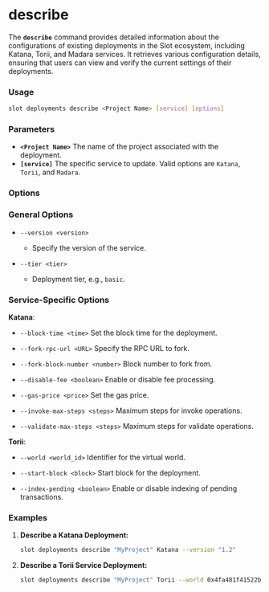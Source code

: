 # describe

The **`describe`** command provides detailed information about the configurations of existing deployments in the Slot ecosystem, including Katana, Torii, and Madara services. It retrieves various configuration details, ensuring that users can view and verify the current settings of their deployments.


### Usage

```sh
slot deployments describe <Project Name> [service] [options]
```

### Parameters

- **`<Project Name>`** The name of the project associated with the deployment.
- **`[service]`** The specific service to update. Valid options are `Katana`, `Torii`, and `Madara`.

### Options


### General Options

- `--version <version>`
  - Specify the version of the service.

- `--tier <tier>`
  - Deployment tier, e.g., `basic`.

### Service-Specific Options

**Katana**:

- `--block-time <time>`
Set the block time for the deployment.

- `--fork-rpc-url <URL>`
   Specify the RPC URL to fork.

- `--fork-block-number <number>`
   Block number to fork from.

- `--disable-fee <boolean>`
   Enable or disable fee processing.

- `--gas-price <price>`
   Set the gas price.

- `--invoke-max-steps <steps>`
   Maximum steps for invoke operations.

- `--validate-max-steps <steps>`
   Maximum steps for validate operations.

**Torii**:

- `--world <world_id>`
   Identifier for the virtual world.

- `--start-block <block>`
   Start block for the deployment.

- `--index-pending <boolean>`
   Enable or disable indexing of pending transactions.

### Examples

1. **Describe a Katana Deployment:**
    
    ```sh
    slot deployments describe "MyProject" Katana --version "1.2"
    ```
    
2. **Describe a Torii Service Deployment:**
    
    ```sh
   slot deployments describe "MyProject" Torii --world 0x4fa481f41522b90b3684ecfab7650c259a76387fab9c380b7a959e3d4ac70f
    ```

